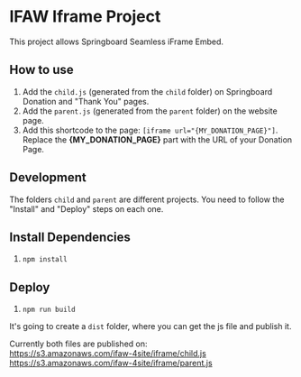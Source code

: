 # IFAW Iframe Project

This project allows Springboard Seamless iFrame Embed.

## How to use

1. Add the `child.js` (generated from the `child` folder) on Springboard Donation and "Thank You" pages.
2. Add the `parent.js` (generated from the `parent` folder) on the website page.
3. Add this shortcode to the page: `[iframe url="{MY_DONATION_PAGE}"]`. Replace the **{MY_DONATION_PAGE}** part with the URL of your Donation Page.

## Development

The folders `child` and `parent` are different projects. You need to follow the "Install" and "Deploy" steps on each one.

## Install Dependencies

1. `npm install`

## Deploy

1. `npm run build`

It's going to create a `dist` folder, where you can get the js file and publish it.

Currently both files are published on:  
https://s3.amazonaws.com/ifaw-4site/iframe/child.js  
https://s3.amazonaws.com/ifaw-4site/iframe/parent.js
